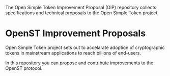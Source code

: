 The Open Simple Token Improvement Proposal (OIP) repository collects
specifications and technical proposals to the Open Simple Token project.

# OpenST Improvement Proposals

Open Simple Token project sets out to accelarate adoption
of cryptographic tokens in mainstream applications to reach
billions of end-users.

In this repository you can propose and contribute improvements
to the OpenST protocol.